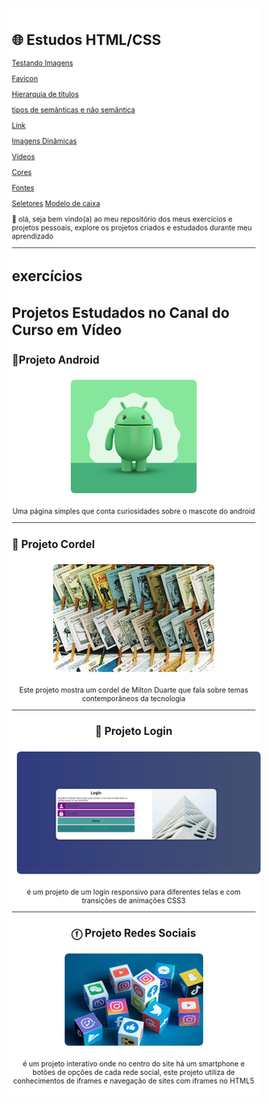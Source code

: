 <link rel="stylesheet" href="style-readme.css">
<div style="background-color: white; padding:10px; margin: auto; border-radius: 10px;">

<h1>🌐 Estudos HTML/CSS</h1>

<a href="https://ygorhenriquelima.github.io/estudos_Desenvolvimento_web/exercicios/ex003/index.html">Testando Imagens</a>

<a href="https://ygorhenriquelima.github.io/estudos_Desenvolvimento_web/exercicios/ex004/index.html">Favicon</a>

<a href="https://ygorhenriquelima.github.io/estudos_Desenvolvimento_web/exercicios/ex006/index.html">Hierarquia de títulos</a>

<a href="https://ygorhenriquelima.github.io/estudos_Desenvolvimento_web/exercicios/ex008a/index.html">tipos de semânticas e não semântica</a>

<a href="https://ygorhenriquelima.github.io/estudos_Desenvolvimento_web/exercicios/ex010/index.html">Link</a>

<a href="https://ygorhenriquelima.github.io/estudos_Desenvolvimento_web/exercicios/ex011/index.html">Imagens Dinâmicas</a>

<a href="https://ygorhenriquelima.github.io/estudos_Desenvolvimento_web/exercicios/ex012/index.html">Vídeos</a>

<a href="https://ygorhenriquelima.github.io/estudos_Desenvolvimento_web/exercicios/ex016/cor01.html">Cores</a>

<a href="https://ygorhenriquelima.github.io/estudos_Desenvolvimento_web/exercicios/ex017/fonte01.html">Fontes</a>

<a href="https://ygorhenriquelima.github.io/estudos_Desenvolvimento_web/exercicios/ex019/seletor01.html">Seletores</a>
<a href="https://ygorhenriquelima.github.io/estudos_Desenvolvimento_web/exercicios/ex022/caixa01.html">Modelo de caixa</a>
<a href=""></a>
<a href=""></a>
<a href=""></a>
<a href=""></a>

<p>
🎯 olá, seja bem vindo(a) ao meu repositório dos meus exercícios e projetos pessoais, explore os projetos criados e estudados durante meu aprendizado
</p>

<hr>
<h1>exercícios</h1>


<h1> Projetos Estudados no Canal do Curso em Vídeo </h1>

<h2>📱Projeto Android</h2>
<div style="text-align:center;">
<a href="https://ygorhenriquelima.github.io/estudos_Desenvolvimento_web/projetos/Projeto_android/index.html" target="_blank">
    <img src="README-imgs/android.jpeg" alt="Projeto Android" style="border-radius: 8px; margin: 10px;">
</a>
<p>Uma página simples que conta curiosidades sobre o mascote do android</p>
</div>

<hr>

<h2> 📜 Projeto Cordel </h2>
<div style="text-align:center;">
<a href="https://ygorhenriquelima.github.io/estudos_Desenvolvimento_web/projetos/projeto_cordel/index.html" target="_blank">
    <img src="README-imgs/Literatura_de_cordel.jpg" alt="Projeto Cordel" style="border-radius: 8px; margin: 10px;">
</a>
<p>Este projeto mostra um cordel de Milton Duarte que fala sobre temas contemporâneos da tecnologia</p>

<hr>

<h2>👤 Projeto Login </h2>
<div style="text-align:center;">
<a href="https://ygorhenriquelima.github.io/estudos_Desenvolvimento_web/projetos/Projeto_Login/index.html" target="_blank">
    <img src="README-imgs/login.png" alt="Projeto Login" style="border-radius: 8px; margin: 10px;">
</a>
<p>é um projeto de um login responsivo para diferentes telas e com transições de animações CSS3</p>

<hr>

<h2>ⓕ Projeto Redes Sociais </h2>
<div style="text-align:center;">
<a href="https://ygorhenriquelima.github.io/estudos_Desenvolvimento_web/projetos/Projeto_redes_sociais/index.html" target="_blank">
    <img src="README-imgs/redes-sociais.jpeg" alt="Projeto redes sociais" style="border-radius: 8px; margin: 10px;">
</a>
<p>é um projeto interativo onde no centro do site há um smartphone e botões de opções de cada rede social, este projeto utiliza de conhecimentos de iframes e navegação de sites com iframes no HTML5</p>

</div>